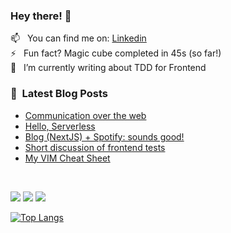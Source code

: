 ### Hey there! 👋


📫 &nbsp; You can find me on: [Linkedin](https://www.linkedin.com/in/cassiorsfreitas/) <br>
⚡  &nbsp; Fun fact? Magic cube completed in 45s (so far!) <br>
📝 &nbsp; I’m currently writing about TDD for Frontend <br>

### 📕 &nbsp;Latest Blog Posts

<!-- BLOG:START -->
- [Communication over the web](https://cassiorsfreitas.com/communication-over-the-web)
- [Hello, Serverless](https://cassiorsfreitas.com/hello-serverless)
- [Blog &lpar;NextJS&rpar; + Spotify: sounds good!](https://cassiorsfreitas.com/blog-nextjs-spotify-sounds-good)
- [Short discussion of frontend tests](https://cassiorsfreitas.com/short-discussion-of-frontend-tests)
- [My VIM Cheat Sheet](https://cassiorsfreitas.com/vim-cheat-sheet)
<!-- BLOG:END -->

<br>

![](https://komarev.com/ghpvc/?username=cassiorsfreitas&color=green) ![](https://img.shields.io/badge/code-javascript-informational?style=flat&logo=javascript&logoColor=white&color=2bbc8a) ![](https://img.shields.io/badge/code-java-informational?style=flat&logo=java&logoColor=white&color=2bbc8a)


[![Top Langs](https://github-readme-stats.vercel.app/api/top-langs/?username=cassiorsfreitas&layout=compact&theme=radical)](https://github.com/cassiorsfreitas)

